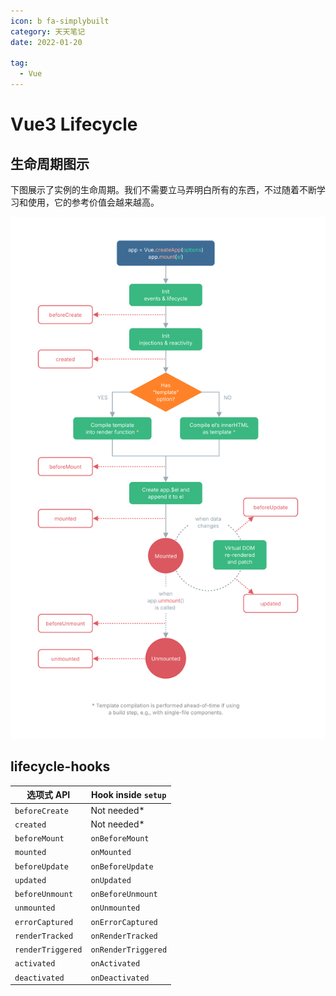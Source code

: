 ```yaml
---
icon: b fa-simplybuilt
category: 天天笔记
date: 2022-01-20

tag:
  - Vue
---
```


# Vue3 Lifecycle

## 生命周期图示

下图展示了实例的生命周期。我们不需要立马弄明白所有的东西，不过随着不断学习和使用，它的参考价值会越来越高。

![lifecycle](https://raw.githubusercontent.com/ET-yzk/picgo/blog/202201221208294.svg)

## lifecycle-hooks

| 选项式 API        | Hook inside `setup` |
| ----------------- | ------------------- |
| `beforeCreate`    | Not needed\*        |
| `created`         | Not needed\*        |
| `beforeMount`     | `onBeforeMount`     |
| `mounted`         | `onMounted`         |
| `beforeUpdate`    | `onBeforeUpdate`    |
| `updated`         | `onUpdated`         |
| `beforeUnmount`   | `onBeforeUnmount`   |
| `unmounted`       | `onUnmounted`       |
| `errorCaptured`   | `onErrorCaptured`   |
| `renderTracked`   | `onRenderTracked`   |
| `renderTriggered` | `onRenderTriggered` |
| `activated`       | `onActivated`       |
| `deactivated`     | `onDeactivated`     |